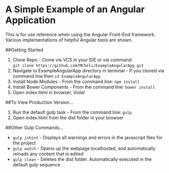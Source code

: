 # A Simple Example of an Angular Application
This is for use reference when using the Angular Front-End framework.  Various implementations of helpful Angular tools are shown.

##Getting Started
1. Clone Repo - Clone via VCS in your IDE or via command:  
```git clone https://github.com/MCheli/ExampleAngularApp.git```
2. Navigate to ExampleAngularApp directory in terminal - If you cloned via command line then ```cd ExampleAngularApp```
2. Install Node Modules - From the command line: ```npm install```
3. Install Bower Components - From the command line: ```bower install```
4. Open index.html in browser, Voila!

##To View Production Version...
1. Run the default gulp task - From the command line: ```gulp```
2. Open index.html from the dist folder in your browser

##Other Gulp Commands...
- ```gulp jshint``` - Displays all warnings and errors in the javascript files for the project
- ```gulp watch``` - Opens up the webpage localhosted, and automatically reloads any content that is edited
- ```gulp clean``` - Deletes the dist folder.  Automatically executed in the default gulp sequence